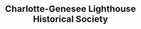---
layout: repo
title: "Charlotte-Genesee Lighthouse Historical Society"
id: 22596
permalink: repos/22596/
---